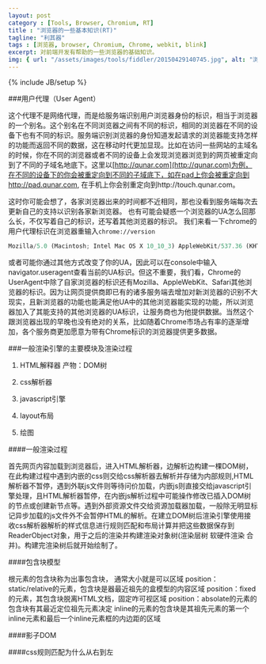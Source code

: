 ```yaml
---
layout: post
category : [Tools, Browser, Chromium, RT]
title : "浏览器的一些基本知识(RT)"
tagline: "利其器"
tags : [浏览器, browser, Chromium, Chrome, webkit, blink]
excerpt: 对前端开发有帮助的一些浏览器的基础知识。
img: { url: "/assets/images/tools/fiddler/20150429140745.jpg", alt: "浏览器的一些基本知识(RT)"}
---
```

{% include JB/setup %}

###用户代理（User Agent）

这个代理不是网络代理，而是给服务端识别用户浏览器身份的标识，相当于浏览器的一个别名。这个别名在不同浏览器之间有不同的标识，相同的浏览器在不同的设备下也有不同的标识。服务端识别浏览器的身份知道发起请求的浏览器能支持怎样的功能而返回不同的数据，这在移动时代更加显现。比如在访问一些网站的主域名的时候，你在不同的浏览器或者不同的设备上会发现浏览器浏览到的网页被重定向到了不同的子域名地底下。这里以[http://qunar.com](http://qunar.com)为例，在不同的设备下的你会被重定向到不同的子域底下，如在pad上你会被重定向到http://pad.qunar.com, 在手机上你会别重定向到http://touch.qunar.com。

这时你可能会想了，各家浏览器出来的时间都不近相同，那也没看到服务端每次去更新自己的支持以识别各家新浏览器。
也有可能会疑惑一个浏览器的UA怎么回那么长，不仅写着自己的标识，还写着其他浏览器的标识。
我们来看一下chrome的用户代理标识在浏览器重输入`chrome://version`

```js
Mozilla/5.0 (Macintosh; Intel Mac OS X 10_10_3) AppleWebKit/537.36 (KHTML, like Gecko) Chrome/42.0.2311.152 Safari/537.36
```

或者可能你通过其他方式改变了你的UA，因此可以在console中输入navigator.useragent查看当前的UA标识。但这不重要，我们看，Chrome的UserAgent中除了自家浏览器的标识还有Mozilla、AppleWebKit、Safari其他浏览器的标识。因为让网页提供商即已有的诸多服务端去增加对新浏览器的识别不大现实，且新浏览器的功能也能满足他UA中的其他浏览器能实现的功能，所以浏览器加入了其能支持的其他浏览器的UA标识，让服务商也为他提供数据。当然这个跟浏览器出现的早晚也没有绝对的关系，比如随着Chrome市场占有率的逐渐增加，各个服务商更加愿意为带有Chrome标识的浏览器提供更多数据。

###一般渲染引擎的主要模块及渲染过程

1. HTML解释器 产物：DOM树

2. css解析器

3. javascript引擎

4. layout布局

5. 绘图

####一般渲染过程

首先网页内容加载到浏览器后，进入HTML解析器，边解析边构建一棵DOM树，在此构建过程中遇到内嵌的css则交给css解析器去解析并存储为内部规则,HTML解析器不暂停，遇到外联js文件则等待问价加载，内嵌js则直接交给javascript引擎处理，且HTML解析器暂停，在内嵌js解析过程中可能操作修改已插入DOM树的节点或创建新节点等。遇到外部资源文件交给资源加载器加载，一般除无明显标记异步加载的js文件外不会暂停HTML的解析。在建立DOM树后渲染引擎使用接收css解析器解析的样式信息进行规则匹配和布局计算并把这些数据保存到ReaderObject对象，用于之后的渲染并构建渲染对象树(渲染层树 软硬件渲染 合并)。构建完渲染树后就开始绘制了。


####包含块模型

根元素的包含块称为出事包含块， 通常大小就是可以区域
position：static/relative的元素，包含块是器最近祖先的盒模型的内容区域
position：fixed的元素，其包含块脱离HTML文档，固定咋可视区域
position：absolate的元素的包含块有其最近定位祖先元素决定
inline的元素的包含块是其祖先元素的第一个inline元素和最后一个inline元素框的内边距的区域

####影子DOM





####css规则匹配为什么从右到左






